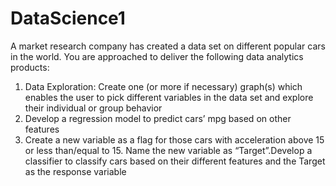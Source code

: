 # DataScience1
A market research company has created a data set on different popular cars in the world. You are approached to deliver the following data analytics products: 
1. Data Exploration: Create one (or more if necessary) graph(s) which enables the user to pick different variables in the data set and explore their individual or group behavior 
2. Develop a regression model to predict cars’ mpg based on other features 
3. Create a new variable as a flag for those cars with acceleration above 15 or less than/equal to 15. Name the new variable as “Target”.Develop a classifier to classify cars based on their different features and the Target as the response variable

